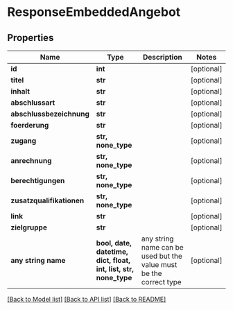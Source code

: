 # ResponseEmbeddedAngebot


## Properties
Name | Type | Description | Notes
------------ | ------------- | ------------- | -------------
**id** | **int** |  | [optional] 
**titel** | **str** |  | [optional] 
**inhalt** | **str** |  | [optional] 
**abschlussart** | **str** |  | [optional] 
**abschlussbezeichnung** | **str** |  | [optional] 
**foerderung** | **str** |  | [optional] 
**zugang** | **str, none_type** |  | [optional] 
**anrechnung** | **str, none_type** |  | [optional] 
**berechtigungen** | **str, none_type** |  | [optional] 
**zusatzqualifikationen** | **str, none_type** |  | [optional] 
**link** | **str** |  | [optional] 
**zielgruppe** | **str** |  | [optional] 
**any string name** | **bool, date, datetime, dict, float, int, list, str, none_type** | any string name can be used but the value must be the correct type | [optional]

[[Back to Model list]](../README.md#documentation-for-models) [[Back to API list]](../README.md#documentation-for-api-endpoints) [[Back to README]](../README.md)


